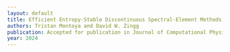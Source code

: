 ```yaml
---
layout: default
title: Efficient Entropy-Stable Discontinuous Spectral-Element Methods Using Tensor-Product Summation-by-Parts Operators on Triangles and Tetrahedra
authors: Tristan Montoya and David W. Zingg
publication: Accepted for publication in Journal of Computational Physics, arXiv:2312.07874 [math.NA]
year: 2024
---
```


